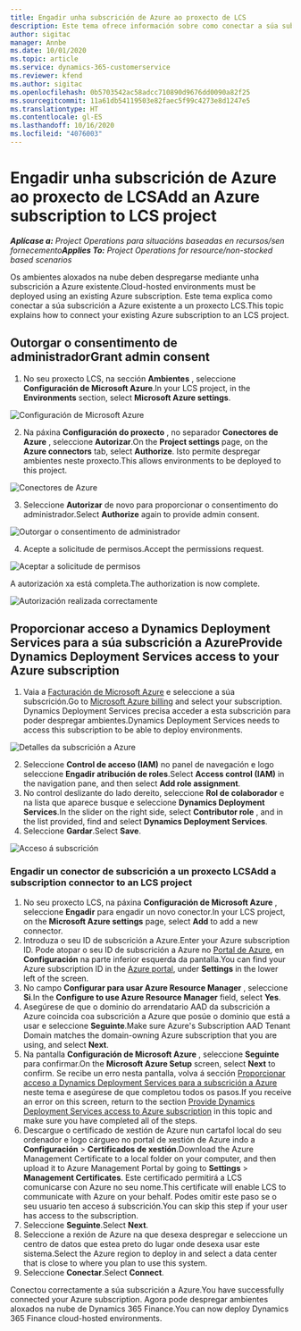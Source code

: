```yaml
---
title: Engadir unha subscrición de Azure ao proxecto de LCS
description: Este tema ofrece información sobre como conectar a súa subscrición a Azure a un proxecto LCS.
author: sigitac
manager: Annbe
ms.date: 10/01/2020
ms.topic: article
ms.service: dynamics-365-customerservice
ms.reviewer: kfend
ms.author: sigitac
ms.openlocfilehash: 0b5703542ac58adcc710890d9676dd0090a82f25
ms.sourcegitcommit: 11a61db54119503e82faec5f99c4273e8d1247e5
ms.translationtype: HT
ms.contentlocale: gl-ES
ms.lasthandoff: 10/16/2020
ms.locfileid: "4076003"
---
```

# <a name="add-an-azure-subscription-to-lcs-project"></a><span data-ttu-id="e4bd6-103">Engadir unha subscrición de Azure ao proxecto de LCS</span><span class="sxs-lookup"><span data-stu-id="e4bd6-103">Add an Azure subscription to LCS project</span></span>

<span data-ttu-id="e4bd6-104">_**Aplícase a:** Project Operations para situacións baseadas en recursos/sen fornecemento_</span><span class="sxs-lookup"><span data-stu-id="e4bd6-104">_**Applies To:** Project Operations for resource/non-stocked based scenarios_</span></span>

<span data-ttu-id="e4bd6-105">Os ambientes aloxados na nube deben despregarse mediante unha subscrición a Azure existente.</span><span class="sxs-lookup"><span data-stu-id="e4bd6-105">Cloud-hosted environments must be deployed using an existing Azure subscription.</span></span> <span data-ttu-id="e4bd6-106">Este tema explica como conectar a súa subscrición a Azure existente a un proxecto LCS.</span><span class="sxs-lookup"><span data-stu-id="e4bd6-106">This topic explains how to connect your existing Azure subscription to an LCS project.</span></span> 

## <a name="grant-admin-consent"></a><span data-ttu-id="e4bd6-107">Outorgar o consentimento de administrador</span><span class="sxs-lookup"><span data-stu-id="e4bd6-107">Grant admin consent</span></span>

1. <span data-ttu-id="e4bd6-108">No seu proxecto LCS, na sección **Ambientes** , seleccione **Configuración de Microsoft Azure**.</span><span class="sxs-lookup"><span data-stu-id="e4bd6-108">In your LCS project, in the **Environments** section, select **Microsoft Azure settings**.</span></span>

![Configuración de Microsoft Azure](./media/1MicrosoftAzureSettings.png)

2. <span data-ttu-id="e4bd6-110">Na páxina **Configuración do proxecto** , no separador **Conectores de Azure** , seleccione **Autorizar**.</span><span class="sxs-lookup"><span data-stu-id="e4bd6-110">On the **Project settings** page, on the **Azure connectors** tab, select **Authorize**.</span></span> <span data-ttu-id="e4bd6-111">Isto permite despregar ambientes neste proxecto.</span><span class="sxs-lookup"><span data-stu-id="e4bd6-111">This allows environments to be deployed to this project.</span></span>

![Conectores de Azure](./media/2AzureConnectors.png)

3. <span data-ttu-id="e4bd6-113">Seleccione **Autorizar** de novo para proporcionar o consentimento do administrador.</span><span class="sxs-lookup"><span data-stu-id="e4bd6-113">Select **Authorize** again to provide admin consent.</span></span>

![Outorgar o consentimento de administrador](./media/3GrantAdminConsent.png)

4. <span data-ttu-id="e4bd6-115">Acepte a solicitude de permisos.</span><span class="sxs-lookup"><span data-stu-id="e4bd6-115">Accept the permissions request.</span></span>

![Aceptar a solicitude de permisos](./media/4AcceptPermissionRequest.png)

<span data-ttu-id="e4bd6-117">A autorización xa está completa.</span><span class="sxs-lookup"><span data-stu-id="e4bd6-117">The authorization is now complete.</span></span> 

![Autorización realizada correctamente](./media/5AuthorizationComplete.png)

## <a name="provide-dynamics-deployment-services-access-to-your-azure-subscription"></a><a name="provide"></a><span data-ttu-id="e4bd6-119">Proporcionar acceso a Dynamics Deployment Services para a súa subscrición a Azure</span><span class="sxs-lookup"><span data-stu-id="e4bd6-119">Provide Dynamics Deployment Services access to your Azure subscription</span></span>

1. <span data-ttu-id="e4bd6-120">Vaia a [Facturación de Microsoft Azure](https://portal.azure.com/#blade/Microsoft\_Azure\_Billing/SubscriptionsBlade) e seleccione a súa subscrición.</span><span class="sxs-lookup"><span data-stu-id="e4bd6-120">Go to [Microsoft Azure billing](https://portal.azure.com/#blade/Microsoft\_Azure\_Billing/SubscriptionsBlade) and select your subscription.</span></span> <span data-ttu-id="e4bd6-121">Dynamics Deployment Services precisa acceder a esta subscrición para poder despregar ambientes.</span><span class="sxs-lookup"><span data-stu-id="e4bd6-121">Dynamics Deployment Services needs to access this subscription to be able to deploy environments.</span></span>

![Detalles da subscrición a Azure](./media/6AzureSubscription.png)

2. <span data-ttu-id="e4bd6-123">Seleccione **Control de acceso (IAM)** no panel de navegación e logo seleccione **Engadir atribución de roles**.</span><span class="sxs-lookup"><span data-stu-id="e4bd6-123">Select **Access control (IAM)** in the navigation pane, and then select **Add role assignment**.</span></span>
3. <span data-ttu-id="e4bd6-124">No control deslizante do lado dereito, seleccione **Rol de colaborador** e na lista que aparece busque e seleccione **Dynamics Deployment Services**.</span><span class="sxs-lookup"><span data-stu-id="e4bd6-124">In the slider on the right side, select **Contributor role** , and in the list provided, find and select **Dynamics Deployment Services**.</span></span> 
4. <span data-ttu-id="e4bd6-125">Seleccione **Gardar**.</span><span class="sxs-lookup"><span data-stu-id="e4bd6-125">Select **Save**.</span></span>

![Acceso á subscrición](./media/7SubscriptionAccess.png)

### <a name="add-a-subscription-connector-to-an-lcs-project"></a><span data-ttu-id="e4bd6-127">Engadir un conector de subscrición a un proxecto LCS</span><span class="sxs-lookup"><span data-stu-id="e4bd6-127">Add a subscription connector to an LCS project</span></span>

1. <span data-ttu-id="e4bd6-128">No seu proxecto LCS, na páxina **Configuración de Microsoft Azure** , seleccione **Engadir** para engadir un novo conector.</span><span class="sxs-lookup"><span data-stu-id="e4bd6-128">In your LCS project, on the **Microsoft Azure settings** page, select **Add** to add a new connector.</span></span>
2. <span data-ttu-id="e4bd6-129">Introduza o seu ID de subscrición a Azure.</span><span class="sxs-lookup"><span data-stu-id="e4bd6-129">Enter your Azure subscription ID.</span></span> <span data-ttu-id="e4bd6-130">Pode atopar o seu ID de subscrición a Azure no [Portal de Azure](https://ms.portal.azure.com/), en **Configuración** na parte inferior esquerda da pantalla.</span><span class="sxs-lookup"><span data-stu-id="e4bd6-130">You can find your Azure subscription ID in the [Azure portal](https://ms.portal.azure.com/), under  **Settings**  in the lower left of the screen.</span></span>
3. <span data-ttu-id="e4bd6-131">No campo **Configurar para usar Azure Resource Manager** , seleccione **Si**.</span><span class="sxs-lookup"><span data-stu-id="e4bd6-131">In the **Configure to use Azure Resource Manager** field, select **Yes**.</span></span>
4. <span data-ttu-id="e4bd6-132">Asegúrese de que o dominio do arrendatario AAD da subscrición a Azure coincida coa subscrición a Azure que posúe o dominio que está a usar e seleccione **Seguinte**.</span><span class="sxs-lookup"><span data-stu-id="e4bd6-132">Make sure Azure's Subscription AAD Tenant Domain matches the domain-owning Azure subscription that you are using, and select **Next**.</span></span>
5. <span data-ttu-id="e4bd6-133">Na pantalla **Configuración de Microsoft Azure** , seleccione **Seguinte** para confirmar.</span><span class="sxs-lookup"><span data-stu-id="e4bd6-133">On the **Microsoft Azure Setup** screen, select **Next** to confirm.</span></span> <span data-ttu-id="e4bd6-134">Se recibe un erro nesta pantalla, volva á sección [Proporcionar acceso a Dynamics Deployment Services para a subscrición a Azure](#provide) neste tema e asegúrese de que completou todos os pasos.</span><span class="sxs-lookup"><span data-stu-id="e4bd6-134">If you receive an error on this screen, return to the section [Provide Dynamics Deployment Services access to Azure subscription](#provide) in this topic and make sure you have completed all of the steps.</span></span>
6. <span data-ttu-id="e4bd6-135">Descargue o certificado de xestión de Azure nun cartafol local do seu ordenador e logo cárgueo no portal de xestión de Azure indo a **Configuración** > **Certificados de xestión**.</span><span class="sxs-lookup"><span data-stu-id="e4bd6-135">Download the Azure Management Certificate to a local folder on your computer, and then upload it to Azure Management Portal by going to **Settings** > **Management Certificates**.</span></span> <span data-ttu-id="e4bd6-136">Este certificado permitirá a LCS comunicarse con Azure no seu nome.</span><span class="sxs-lookup"><span data-stu-id="e4bd6-136">This certificate will enable LCS to communicate with Azure on your behalf.</span></span> <span data-ttu-id="e4bd6-137">Podes omitir este paso se o seu usuario ten acceso á subscrición.</span><span class="sxs-lookup"><span data-stu-id="e4bd6-137">You can skip this step if your user has access to the subscription.</span></span>
7. <span data-ttu-id="e4bd6-138">Seleccione **Seguinte**.</span><span class="sxs-lookup"><span data-stu-id="e4bd6-138">Select  **Next**.</span></span>
8. <span data-ttu-id="e4bd6-139">Seleccione a rexión de Azure na que desexa despregar e seleccione un centro de datos que estea preto do lugar onde desexa usar este sistema.</span><span class="sxs-lookup"><span data-stu-id="e4bd6-139">Select the Azure region to deploy in and select a data center that is close to where you plan to use this system.</span></span>
9.  <span data-ttu-id="e4bd6-140">Seleccione **Conectar**.</span><span class="sxs-lookup"><span data-stu-id="e4bd6-140">Select  **Connect**.</span></span>

<span data-ttu-id="e4bd6-141">Conectou correctamente a súa subscrición a Azure.</span><span class="sxs-lookup"><span data-stu-id="e4bd6-141">You have successfully connected your Azure subscription.</span></span> <span data-ttu-id="e4bd6-142">Agora pode despregar ambientes aloxados na nube de Dynamics 365 Finance.</span><span class="sxs-lookup"><span data-stu-id="e4bd6-142">You can now deploy Dynamics 365 Finance cloud-hosted environments.</span></span>



